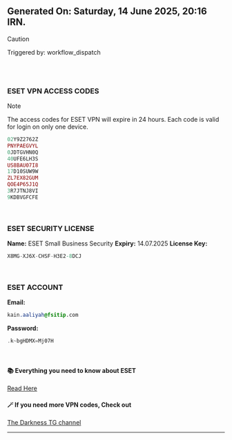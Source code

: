 ## Generated On: Saturday, 14 June 2025, 20:16 IRN.

> [!CAUTION]
> Triggered by: workflow_dispatch

<br></br>

### ESET VPN ACCESS CODES

> [!NOTE]
> The access codes for ESET VPN will expire in 24 hours.
> Each code is valid for login on only one device.

```ruby
02Y9Z2762Z
PNYPAEGVYL
0JDTGVHN0Q
40UFE6LH3S
US8BAU07I8
17D10SUW9W
ZL7EX82GUM
QOE4P65J1Q
3R7JTNJ8VI
9KDBVGFCFE
```

</br>

### ESET SECURITY LICENSE

**Name:** ESET Small Business Security
**Expiry:** 14.07.2025
**License Key:**

```POV-Ray SDL
X8MG-XJ6X-CHSF-H3E2-8DCJ
```

</br>

### ESET ACCOUNT

**Email:**

```CSS
kain.aaliyah@fsitip.com
```

**Password:**

```POV-Ray SDL
.k~bgHDMX=Mj07H
```

</br>

#### 📚 Everything you need to know about ESET

[Read Here](https://t.me/F_NiREvil/2113)

#### 🪄 If you need more VPN codes, Check out

[The Darkness TG channel](https://t.me/Eset_key_trial)

---

<br></br>

